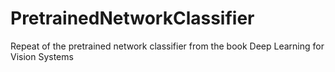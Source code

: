 # PretrainedNetworkClassifier
Repeat of the pretrained network classifier from the book Deep Learning for Vision Systems
